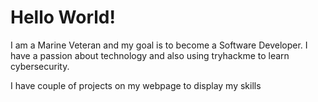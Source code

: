 # Hello World!

I am a Marine Veteran and my goal is to become a Software Developer. I have a passion about technology and also using tryhackme to learn cybersecurity.

I have couple of projects on my webpage to display my skills
